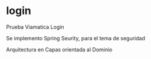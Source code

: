 # login
Prueba Viamatica Login

Se implemento Spring Seurity, para el tema de seguridad

Arquitectura en Capas orientada al Dominio
